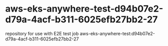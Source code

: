# aws-eks-anywhere-test-d94b07e2-d79a-4acf-b311-6025efb27bb2-27
repository for use with E2E test job aws-eks-anywhere-test:d94b07e2-d79a-4acf-b311-6025efb27bb2-27
